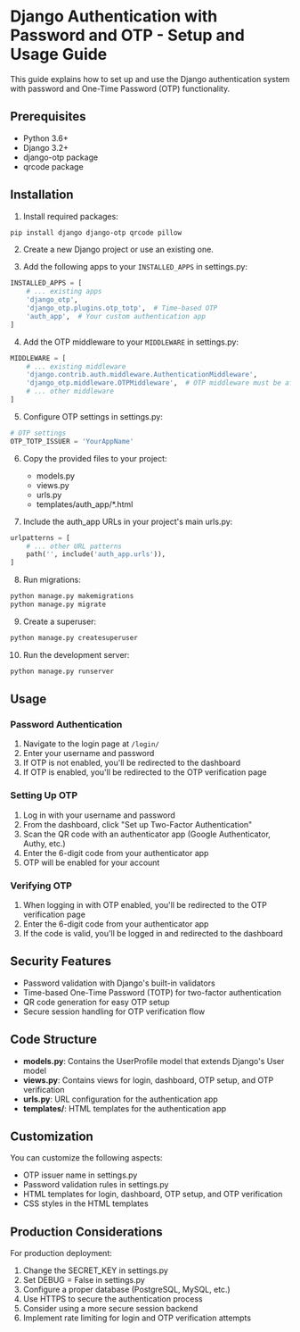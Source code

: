 # Django Authentication with Password and OTP - Setup and Usage Guide

This guide explains how to set up and use the Django authentication system with password and One-Time Password (OTP) functionality.

## Prerequisites

- Python 3.6+
- Django 3.2+
- django-otp package
- qrcode package

## Installation

1. Install required packages:

```bash
pip install django django-otp qrcode pillow
```

2. Create a new Django project or use an existing one.

3. Add the following apps to your `INSTALLED_APPS` in settings.py:

```python
INSTALLED_APPS = [
    # ... existing apps
    'django_otp',
    'django_otp.plugins.otp_totp',  # Time-based OTP
    'auth_app',  # Your custom authentication app
]
```

4. Add the OTP middleware to your `MIDDLEWARE` in settings.py:

```python
MIDDLEWARE = [
    # ... existing middleware
    'django.contrib.auth.middleware.AuthenticationMiddleware',
    'django_otp.middleware.OTPMiddleware',  # OTP middleware must be after AuthenticationMiddleware
    # ... other middleware
]
```

5. Configure OTP settings in settings.py:

```python
# OTP settings
OTP_TOTP_ISSUER = 'YourAppName'
```

6. Copy the provided files to your project:
   - models.py
   - views.py
   - urls.py
   - templates/auth_app/*.html

7. Include the auth_app URLs in your project's main urls.py:

```python
urlpatterns = [
    # ... other URL patterns
    path('', include('auth_app.urls')),
]
```

8. Run migrations:

```bash
python manage.py makemigrations
python manage.py migrate
```

9. Create a superuser:

```bash
python manage.py createsuperuser
```

10. Run the development server:

```bash
python manage.py runserver
```

## Usage

### Password Authentication

1. Navigate to the login page at `/login/`
2. Enter your username and password
3. If OTP is not enabled, you'll be redirected to the dashboard
4. If OTP is enabled, you'll be redirected to the OTP verification page

### Setting Up OTP

1. Log in with your username and password
2. From the dashboard, click "Set up Two-Factor Authentication"
3. Scan the QR code with an authenticator app (Google Authenticator, Authy, etc.)
4. Enter the 6-digit code from your authenticator app
5. OTP will be enabled for your account

### Verifying OTP

1. When logging in with OTP enabled, you'll be redirected to the OTP verification page
2. Enter the 6-digit code from your authenticator app
3. If the code is valid, you'll be logged in and redirected to the dashboard

## Security Features

- Password validation with Django's built-in validators
- Time-based One-Time Password (TOTP) for two-factor authentication
- QR code generation for easy OTP setup
- Secure session handling for OTP verification flow

## Code Structure

- **models.py**: Contains the UserProfile model that extends Django's User model
- **views.py**: Contains views for login, dashboard, OTP setup, and OTP verification
- **urls.py**: URL configuration for the authentication app
- **templates/**: HTML templates for the authentication app

## Customization

You can customize the following aspects:

- OTP issuer name in settings.py
- Password validation rules in settings.py
- HTML templates for login, dashboard, OTP setup, and OTP verification
- CSS styles in the HTML templates

## Production Considerations

For production deployment:

1. Change the SECRET_KEY in settings.py
2. Set DEBUG = False in settings.py
3. Configure a proper database (PostgreSQL, MySQL, etc.)
4. Use HTTPS to secure the authentication process
5. Consider using a more secure session backend
6. Implement rate limiting for login and OTP verification attempts
